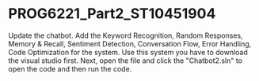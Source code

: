 # PROG6221_Part2_ST10451904
Update the chatbot. Add the Keyword Recognition, Random Responses, Memory & Recall, Sentiment Detection, Conversation Flow, Error Handling, Code Optimization for the system.
Use this system you have to download the visual studio first. Next, open the file and click the "Chatbot2.sln" to open the code and then run the code.
